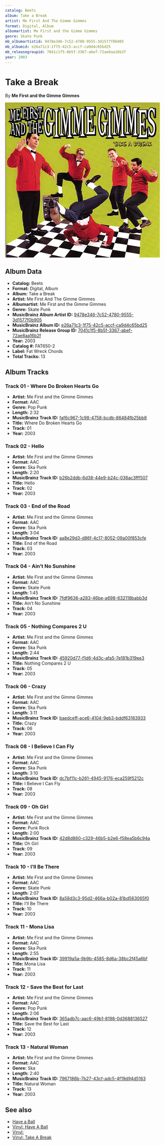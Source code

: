 ```yaml
---
catalog: Beets
album: Take a Break
artist: Me First And The Gimme Gimmes
format: Digital, Album
albumartist: Me First and the Gimme Gimmes
genre: Skate Punk
mb_albumartistid: 9478e346-7c52-4780-9555-3d1577f0b905
mb_albumid: e26a71c3-1f75-42c5-accf-ca9d4c65bd25
mb_releasegroupid: 7041c1f5-8b5f-3367-abef-72ae8aa16b2f
year: 2003
---
```


# Take a Break

By **Me First and the Gimme Gimmes**

![](../../assets/beetscovers/Me_First_And_The_Gimme_Gimmes-Take_a_Break.jpg)

## Album Data

- **Catalog:** Beets
- **Format:** Digital, Album
- **Album:** Take a Break
- **Artist:** Me First And The Gimme Gimmes
- **Albumartist:** Me First and the Gimme Gimmes
- **Genre:** Skate Punk
- **MusicBrainz Album Artist ID:** [9478e346-7c52-4780-9555-3d1577f0b905](https://musicbrainz.org/artist/9478e346-7c52-4780-9555-3d1577f0b905)
- **MusicBrainz Album ID:** [e26a71c3-1f75-42c5-accf-ca9d4c65bd25](https://musicbrainz.org/release/e26a71c3-1f75-42c5-accf-ca9d4c65bd25)
- **MusicBrainz Release Group ID:** [7041c1f5-8b5f-3367-abef-72ae8aa16b2f](https://musicbrainz.org/release-group/7041c1f5-8b5f-3367-abef-72ae8aa16b2f)
- **Year:** 2003
- **Catalog #:** FAT650-2
- **Label:** Fat Wreck Chords
- **Total Tracks:** 13

## Album Tracks

### Track 01 - Where Do Broken Hearts Go

- **Artist:** Me First and the Gimme Gimmes
- **Format:** AAC
- **Genre:** Pop Punk
- **Length:** 2:32
- **MusicBrainz Track ID:** [faf6c967-1c98-4758-bcdb-86484fb25bb8](https://musicbrainz.org/recording/faf6c967-1c98-4758-bcdb-86484fb25bb8)
- **Title:** Where Do Broken Hearts Go
- **Track:** 01
- **Year:** 2003

### Track 02 - Hello

- **Artist:** Me First and the Gimme Gimmes
- **Format:** AAC
- **Genre:** Ska Punk
- **Length:** 2:20
- **MusicBrainz Track ID:** [b26b2ddb-6d38-44e9-b24c-036ac3fff507](https://musicbrainz.org/recording/b26b2ddb-6d38-44e9-b24c-036ac3fff507)
- **Title:** Hello
- **Track:** 02
- **Year:** 2003

### Track 03 - End of the Road

- **Artist:** Me First and the Gimme Gimmes
- **Format:** AAC
- **Genre:** Ska Punk
- **Length:** 3:04
- **MusicBrainz Track ID:** [aa8e29d3-d86f-4c17-8052-09a00f853cfe](https://musicbrainz.org/recording/aa8e29d3-d86f-4c17-8052-09a00f853cfe)
- **Title:** End of the Road
- **Track:** 03
- **Year:** 2003

### Track 04 - Ain’t No Sunshine

- **Artist:** Me First and the Gimme Gimmes
- **Format:** AAC
- **Genre:** Skate Punk
- **Length:** 1:45
- **MusicBrainz Track ID:** [7fdf9636-a283-46be-a698-632118babb3d](https://musicbrainz.org/recording/7fdf9636-a283-46be-a698-632118babb3d)
- **Title:** Ain’t No Sunshine
- **Track:** 04
- **Year:** 2003

### Track 05 - Nothing Compares 2 U

- **Artist:** Me First and the Gimme Gimmes
- **Format:** AAC
- **Genre:** Ska Punk
- **Length:** 2:44
- **MusicBrainz Track ID:** [45920d77-f1d6-4d3c-afa5-7e181b319ee3](https://musicbrainz.org/recording/45920d77-f1d6-4d3c-afa5-7e181b319ee3)
- **Title:** Nothing Compares 2 U
- **Track:** 05
- **Year:** 2003

### Track 06 - Crazy

- **Artist:** Me First and the Gimme Gimmes
- **Format:** AAC
- **Genre:** Ska Punk
- **Length:** 3:11
- **MusicBrainz Track ID:** [baedceff-ace6-4104-9eb3-bddf63163933](https://musicbrainz.org/recording/baedceff-ace6-4104-9eb3-bddf63163933)
- **Title:** Crazy
- **Track:** 06
- **Year:** 2003

### Track 08 - I Believe I Can Fly

- **Artist:** Me First and the Gimme Gimmes
- **Format:** AAC
- **Genre:** Ska Punk
- **Length:** 3:10
- **MusicBrainz Track ID:** [dc7bf11c-b261-4945-9176-eca259f5212c](https://musicbrainz.org/recording/dc7bf11c-b261-4945-9176-eca259f5212c)
- **Title:** I Believe I Can Fly
- **Track:** 08
- **Year:** 2003

### Track 09 - Oh Girl

- **Artist:** Me First and the Gimme Gimmes
- **Format:** AAC
- **Genre:** Punk Rock
- **Length:** 2:00
- **MusicBrainz Track ID:** [42d8d860-c329-46b5-b2e6-f58ea5b6c94a](https://musicbrainz.org/recording/42d8d860-c329-46b5-b2e6-f58ea5b6c94a)
- **Title:** Oh Girl
- **Track:** 09
- **Year:** 2003

### Track 10 - I’ll Be There

- **Artist:** Me First and the Gimme Gimmes
- **Format:** AAC
- **Genre:** Skate Punk
- **Length:** 2:07
- **MusicBrainz Track ID:** [8a58d3c3-95d2-466a-b02a-81bd563065f0](https://musicbrainz.org/recording/8a58d3c3-95d2-466a-b02a-81bd563065f0)
- **Title:** I’ll Be There
- **Track:** 10
- **Year:** 2003

### Track 11 - Mona Lisa

- **Artist:** Me First and the Gimme Gimmes
- **Format:** AAC
- **Genre:** Ska Punk
- **Length:** 2:55
- **MusicBrainz Track ID:** [39919a5a-9b9b-4585-8d6a-38bc2f45a6bf](https://musicbrainz.org/recording/39919a5a-9b9b-4585-8d6a-38bc2f45a6bf)
- **Title:** Mona Lisa
- **Track:** 11
- **Year:** 2003

### Track 12 - Save the Best for Last

- **Artist:** Me First and the Gimme Gimmes
- **Format:** AAC
- **Genre:** Pop Punk
- **Length:** 2:06
- **MusicBrainz Track ID:** [365adb7c-aac6-49b1-8198-0d3688136527](https://musicbrainz.org/recording/365adb7c-aac6-49b1-8198-0d3688136527)
- **Title:** Save the Best for Last
- **Track:** 12
- **Year:** 2003

### Track 13 - Natural Woman

- **Artist:** Me First and the Gimme Gimmes
- **Format:** AAC
- **Genre:** Ska
- **Length:** 2:40
- **MusicBrainz Track ID:** [7967186b-7b27-43cf-adc5-4f19d94d5163](https://musicbrainz.org/recording/7967186b-7b27-43cf-adc5-4f19d94d5163)
- **Title:** Natural Woman
- **Track:** 13
- **Year:** 2003


## See also

- [Have a Ball](Have_a_Ball.md)
- [Vinyl: Have A Ball](../../Vinyl/Me_First_And_The_Gimme_Gimmes/Have_A_Ball.md)
- [Vinyl: ](../../Vinyl/Me_First_And_The_Gimme_Gimmes/Me_First_And_The_Gimme_Gimmes.md)
- [Vinyl: Take A Break](../../Vinyl/Me_First_And_The_Gimme_Gimmes/Take_A_Break.md)
